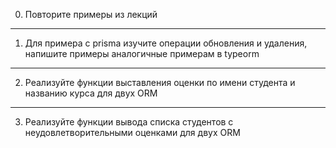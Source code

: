 0. Повторите примеры из лекций

---

1. Для примера с prisma изучите операции обновления и удаления, напишите примеры аналогичные примерам в typeorm

---

2. Реализуйте функции выставления оценки по имени студента и названию курса для двух ORM

---

3. Реализуйте функции вывода списка студентов с неудовлетворительными оценками для двух ORM